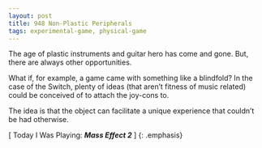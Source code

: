```yaml
---
layout: post
title: 948 Non-Plastic Peripherals
tags: experimental-game, physical-game
---
```

The age of plastic instruments and guitar hero has come and gone. But, there are always other opportunities.

What if, for example, a game came with something like a blindfold? In the case of the Switch, plenty of ideas (that aren’t fitness of music related) could be conceived of to attach the joy-cons to.

The idea is that the object can facilitate a unique experience that couldn’t be had otherwise.

[ Today I Was Playing: ***Mass Effect 2*** ]
{: .emphasis}
